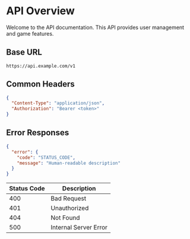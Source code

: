 # API Overview

Welcome to the API documentation. This API provides user management and game features.

## Base URL
`https://api.example.com/v1`

## Common Headers
```json
{
  "Content-Type": "application/json",
  "Authorization": "Bearer <token>"
}
```

## Error Responses
```json
{
  "error": {
    "code": "STATUS_CODE",
    "message": "Human-readable description"
  }
}
```

| Status Code | Description          |
|-------------|----------------------|
| 400         | Bad Request          |
| 401         | Unauthorized         |
| 404         | Not Found            |
| 500         | Internal Server Error|